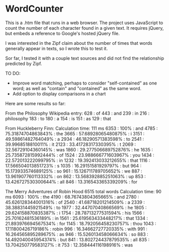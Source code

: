 # WordCounter
This is a .htm file that runs in a web browser. The project uses JavaScript to count the number of each character found in a given text. It requires jQuery, but embeds a reference to Google's hosted jQuery file.

I was interested in the Zipf claim about the number of times that words generally appear in texts, so I wrote this to test it.

Sor far, I tested it with a couple text sources and did not find the relationship predicted by Zipf.

TO DO:
* Improve word matching, perhaps to consider "self-contained" as one word; as well as "contain" and "contained" as the same word.
* Add option to display comparisons in a chart

Here are some results so far:

From the Philosophy Wikipedia entry:
628 : of
443 : and
239 : in
216 : philosophy
183 : to
180 : a
154 : is
151 : as
129 : that

From Huckleberry Finn:
Calculation time: 111 ms
6353 : 100% : and
4785 : 75.31874704863843% : the
3665 : 57.68928065480875% : i
3151 : 49.59861482764049% : a
2934 : 46.18290571383598% : to
2541 : 39.9968518810011% : it
2123 : 33.41728317330395% : t
2069 : 32.56729104360145% : was
1860 : 29.277506689752876% : he
1635 : 25.735872815992444% : of
1524 : 23.988666771603967% : you
1434 : 22.572013222099795% : in
1232 : 19.392413033212655% : that
1116 : 17.566504013851723% : s
1035 : 16.29151581929797% : but
964 : 15.173933574689125% : so
961 : 15.126711789705652% : we
887 : 13.961907760113332% : on
862 : 13.568392885251063% : up
853 : 13.426727530300644% : all
846 : 13.316543365339209% : for

The Merry Adventures of Robin Hood
6515 total words
Calculation time: 90 ms
6093 : 100% : the
4190 : 68.76743804365665% : and
2780 : 45.626128344001316% : of
2540 : 41.68718201214509% : a
2339 : 38.38831445921549% : to
1977 : 32.44707040866569% : he
1805 : 29.624158870835387% : i
1754 : 28.78713277531594% : his
1566 : 25.70162481536189% : in
1561 : 25.619563433448217% : that
1334 : 21.893976694567534% : for
1145 : 18.792056458230757% : thou
1043 : 17.11800426719186% : robin
996 : 16.34662727720335% : with
991 : 16.264565895289675% : as
946 : 15.526013458066634% : so
883 : 14.492040045954374% : but
841 : 13.802724437879535% : all
835 : 13.704250779583127% : it
753 : 12.358444116198916% : was
